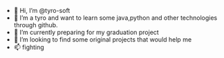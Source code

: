 - 👋 Hi, I’m @tyro-soft
- 👀 I’m a tyro and want to learn some java,python and other technologies through github.
- 🌱 I’m currently preparing for my graduation project
- 💞️ I’m looking to find some original projects that would help me
- 📫 fighting

<!---
tyro-soft/tyro-soft is a ✨ special ✨ repository because its `README.md` (this file) appears on your GitHub profile.
You can click the Preview link to take a look at your changes.
--->

